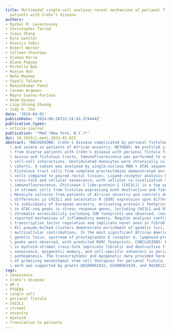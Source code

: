 ```yaml
---
title: Multimodal single-cell analyses reveal mechanisms of perianal fistula in diverse
  patients with Crohn's disease
authors:
- Rachel M. Levantovsky
- Christopher Tastad
- Jiayu Zhang
- Kyle Gettler
- Ksenija Sabic
- Robert Werner
- Colleen Chasteau
- Ujunwa Korie
- Diana Paguay
- Michelle Bao
- Huajun Han
- Neha Maskey
- Sayali Talware
- Manishkumar Patel
- Carmen Argmann
- Mayte Suarez-Farinas
- Noam Harpaz
- Ling-Shiang Chuang
- Judy H. Cho
date: '2024-04-01'
publishDate: '2024-06-26T22:14:43.374444Z'
publication_types:
- article-journal
publication: '*Med (New York, N.Y.)*'
doi: 10.1016/j.medj.2024.03.021
abstract: "BACKGROUND: Crohn's disease complicated by perianal fistulae is more prevalent\
  \ and severe in patients of African ancestry. METHODS: We profiled single cells\
  \ from diverse patients with Crohn's disease with perianal fistula from colorectal\
  \ mucosa and fistulous tracts. Immunofluorescence was performed to validate predicted\
  \ cell-cell interactions. Unstimulated monocytes were chronically cultured in diverse\
  \ cohorts. A subset was analyzed by single-nucleus RNA + ATAC sequencing. FINDINGS:\
  \ Fistulous tract cells from complete proctectomies demonstrated enrichment of myeloid\
  \ cells compared to paired rectal tissues. Ligand-receptor analysis highlights myeloid-stromal\
  \ cross-talk and cellular senescence, with cellular co-localization validated by\
  \ immunofluorescence. Chitinase-3 like-protein-1 (CHI3L1) is a top upregulated gene\
  \ in stromal cells from fistulae expressing both destructive and fibrotic gene signatures.\
  \ Monocyte cultures from patients of African ancestry and controls demonstrated\
  \ differences in CHI3L1 and oncostatin M (OSM) expression upon differentiation compared\
  \ to individuals of European ancestry. Activating protein-1 footprints are present\
  \ in ATAC-seq peaks in stress response genes, including CHI3L1 and OSM; genome-wide\
  \ chromatin accessibility including JUN footprints was observed, consistent with\
  \ reported mechanisms of inflammatory memory. Regulon analyses confirm known cell-specific\
  \ transcription factor regulation and implicate novel ones in fibroblast subsets.\
  \ All pseudo-bulked clusters demonstrate enrichment of genetic loci, establishing\
  \ multicellular contributions. In the most significant African American Crohn's\
  \ genetic locus, upstream of prostaglandin E receptor 4, lymphoid-predominant ATAC-seq\
  \ peaks were observed, with predicted RORC footprints. CONCLUSIONS: Population differences\
  \ in myeloid-stromal cross-talk implicate fibrotic and destructive fibroblasts,\
  \ senescence, epigenetic memory, and cell-specific enhancers in perianal fistula\
  \ pathogenesis. The transcriptomic and epigenetic data provided here may guide optimization\
  \ of promising mesenchymal stem cell therapies for perianal fistula. FUNDING: This\
  \ work was supported by grants U01DK062422, U24DK062429, and R01DK123758."
tags:
- senescence
- Crohn's disease
- AP-1
- PTGER4
- single cell
- perianal fistula
- CHI3L1
- stromal
- ancestry
- myeloid
- Translation to patients
---
```

